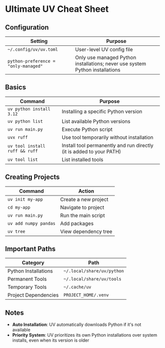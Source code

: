 # Ultimate UV Cheat Sheet

## Configuration

| Setting | Purpose |
|------|---------|
| `~/.config/uv/uv.toml` | User-level UV config file |
| `python-preference = "only-managed"` | Only use managed Python installations; never use system Python installations |

## Basics

| Command | Purpose |
|---------|---------|
| `uv python install 3.12` | Installing a specific Python version |
| `uv python list` | List available Python versions |
| `uv run main.py` | Execute Python script |
| `uvx ruff` | Use tool temporarily without installation |
| `uv tool install ruff && ruff` | Install tool permanently and run directly (it is added to your PATH) |
| `uv tool list` | List installed tools |

## Creating Projects

| Command | Action |
|---------|--------|
| `uv init my-app` | Create a new project |
| `cd my-app` | Navigate to project |
| `uv run main.py` | Run the main script |
| `uv add numpy pandas` | Add packages |
| `uv tree` | View dependency tree |

## Important Paths

| Category | Path |
|----------|------|
| Python Installations | `~/.local/share/uv/python` |
| Permanent Tools | `~/.local/share/uv/tools` |
| Temporary Tools | `~/.cache/uv` |
| Project Dependencies | `PROJECT_HOME/.venv` |

## Notes

- **Auto Installation**: UV automatically downloads Python if it's not available
- **Priority System**: UV prioritizes its own Python installations over system installs, even when its version is older
